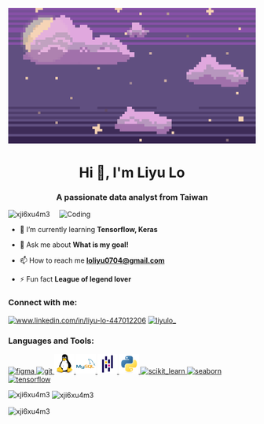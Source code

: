 ![MasterHead](pixelscapes1.gif)
<h1 align="center">Hi 👋, I'm Liyu Lo</h1>
<h3 align="center">A passionate data analyst from Taiwan</h3>
<img align="right" alt="Coding" width="400" src=(PK.gif)>

<p align="left"> <img src="https://komarev.com/ghpvc/?username=xji6xu4m3&label=Profile%20views&color=0e75b6&style=flat" alt="xji6xu4m3" /> </p>

- 🌱 I’m currently learning **Tensorflow, Keras**

- 💬 Ask me about **What is my goal!**

- 📫 How to reach me **loliyu0704@gmail.com**

- ⚡ Fun fact **League of legend lover**

<h3 align="left">Connect with me:</h3>
<p align="left">
<a href="https://linkedin.com/in/www.linkedin.com/in/liyu-lo-447012206" target="blank"><img align="center" src="https://raw.githubusercontent.com/rahuldkjain/github-profile-readme-generator/master/src/images/icons/Social/linked-in-alt.svg" alt="www.linkedin.com/in/liyu-lo-447012206" height="30" width="40" /></a>
<a href="https://instagram.com/liyulo_" target="blank"><img align="center" src="https://raw.githubusercontent.com/rahuldkjain/github-profile-readme-generator/master/src/images/icons/Social/instagram.svg" alt="liyulo_" height="30" width="40" /></a>
</p>

<h3 align="left">Languages and Tools:</h3>
<p align="left"> <a href="https://www.figma.com/" target="_blank" rel="noreferrer"> <img src="https://www.vectorlogo.zone/logos/figma/figma-icon.svg" alt="figma" width="40" height="40"/> </a> <a href="https://git-scm.com/" target="_blank" rel="noreferrer"> <img src="https://www.vectorlogo.zone/logos/git-scm/git-scm-icon.svg" alt="git" width="40" height="40"/> </a> <a href="https://www.linux.org/" target="_blank" rel="noreferrer"> <img src="https://raw.githubusercontent.com/devicons/devicon/master/icons/linux/linux-original.svg" alt="linux" width="40" height="40"/> </a> <a href="https://www.mysql.com/" target="_blank" rel="noreferrer"> <img src="https://raw.githubusercontent.com/devicons/devicon/master/icons/mysql/mysql-original-wordmark.svg" alt="mysql" width="40" height="40"/> </a> <a href="https://pandas.pydata.org/" target="_blank" rel="noreferrer"> <img src="https://raw.githubusercontent.com/devicons/devicon/2ae2a900d2f041da66e950e4d48052658d850630/icons/pandas/pandas-original.svg" alt="pandas" width="40" height="40"/> </a> <a href="https://www.python.org" target="_blank" rel="noreferrer"> <img src="https://raw.githubusercontent.com/devicons/devicon/master/icons/python/python-original.svg" alt="python" width="40" height="40"/> </a> <a href="https://scikit-learn.org/" target="_blank" rel="noreferrer"> <img src="https://upload.wikimedia.org/wikipedia/commons/0/05/Scikit_learn_logo_small.svg" alt="scikit_learn" width="40" height="40"/> </a> <a href="https://seaborn.pydata.org/" target="_blank" rel="noreferrer"> <img src="https://seaborn.pydata.org/_images/logo-mark-lightbg.svg" alt="seaborn" width="40" height="40"/> </a> <a href="https://www.tensorflow.org" target="_blank" rel="noreferrer"> <img src="https://www.vectorlogo.zone/logos/tensorflow/tensorflow-icon.svg" alt="tensorflow" width="40" height="40"/> </a> </p>

<p><img align="left" src="https://github-readme-stats.vercel.app/api/top-langs?username=xji6xu4m3&show_icons=true&locale=en&layout=compact" alt="xji6xu4m3" /></p>

<p>&nbsp;<img align="center" src="https://github-readme-stats.vercel.app/api?username=xji6xu4m3&show_icons=true&locale=en" alt="xji6xu4m3" /></p>

<p><img align="center" src="https://github-readme-streak-stats.herokuapp.com/?user=xji6xu4m3&" alt="xji6xu4m3" /></p>
